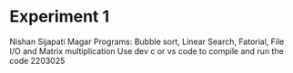 # Experiment 1
Nishan Sijapati Magar
Programs: Bubble sort, Linear Search, Fatorial, File I/O and Matrix multiplication
Use dev c or vs code to compile and run the code
2203025
